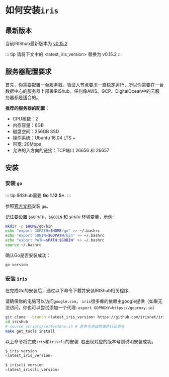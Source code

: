 # 如何安装`iris`

## 最新版本

当前IRIShub最新版本为 [v0.15.2](https://github.com/irisnet/irishub/releases/latest)

::: tip
请将下文中的 <latest_iris_version> 替换为 v0.15.2
:::

## 服务器配置要求

首先，你需要配置一台服务器。验证人节点要求一直稳定运行，所以你需要在一台数据中心的服务器上部署IRIShub。任何像AWS、GCP、DigitalOcean中的云服务器都是适合的。

**推荐的服务器的配置：**

- CPU核数：2
- 内存容量：6GB
- 磁盘空间：256GB SSD
- 操作系统：Ubuntu 16.04 LTS +
- 带宽: 20Mbps
- 允许的入方向的链接：TCP端口 26656 和 26657

## 安装

### 安装 `go`

::: tip
IRIShub需要 **Go 1.12.5+**.
:::

参照[官方文档](https://golang.org/doc/install)安装 `go`。

记住要设置 `$GOPATH`，`$GOBIN` 和 `$PATH` 环境变量，示例:

```bash
mkdir -p $HOME/go/bin
echo "export GOPATH=$HOME/go" >> ~/.bashrc
echo "export GOBIN=$GOPATH/bin" >> ~/.bashrc
echo "export PATH=$PATH:$GOBIN" >> ~/.bashrc
source ~/.bashrc
```

确认Go是否安装成功：
```bash
go version
```

### 安装 `iris`

在完成Go的安装后，通过以下命令下载并安装IRIShub相关程序.

请确保你的电脑可以访问`google.com`， `iris`很多库的依赖由google提供（如果无法访问，你也可以尝试添加一个代理: `export GOPROXY=https://goproxy.io`）

```bash
git clone --branch <latest_iris_version> https://github.com/irisnet/irishub
cd irishub
# source scripts/setTestEnv.sh # 若参与测试网请执行此命令
make get_tools install
```

以上命令将完成`iris`和`iriscli`的安装. 若出现对应的版本号则说明安装成功。

```bash
$ iris version
<latest_iris_version>
    
$ iriscli version
<latest_iriscli_version>
```
